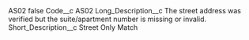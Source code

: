 <?xml version="1.0" encoding="UTF-8"?>
<CustomMetadata xmlns="http://soap.sforce.com/2006/04/metadata" xmlns:xsi="http://www.w3.org/2001/XMLSchema-instance" xmlns:xsd="http://www.w3.org/2001/XMLSchema">
    <label>AS02</label>
    <protected>false</protected>
    <values>
        <field>Code__c</field>
        <value xsi:type="xsd:string">AS02</value>
    </values>
    <values>
        <field>Long_Description__c</field>
        <value xsi:type="xsd:string">The street address was verified but the suite/apartment number is missing or invalid.</value>
    </values>
    <values>
        <field>Short_Description__c</field>
        <value xsi:type="xsd:string">Street Only Match</value>
    </values>
</CustomMetadata>
